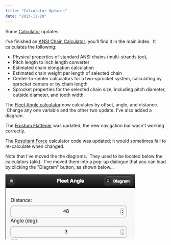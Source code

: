 ```yaml
---
title: "Calculator Updates"
date: "2013-11-20"
---
```


Some [Calculator](https://www.scenic-shop.com/Calculators/) updates:

I've finished an [ANSI Chain Calculator](https://www.scenic-shop.com/Calculators/chain_calcs.html); you'll find it in the main index.  It calculates the following:

- Physical properties of standard ANSI chains (multi-strands too),
- Pitch length to inch length converter
- Estimated chain elongation calculation
- Estimated chain weight per length of selected chain
- Center-to-center calculators for a two-sprocket system, calculating by sprocket centers or by chain length
- Sprocket properties for the selected chain size, including pitch diameter, outside diameter, and tooth width.

The [Fleet Angle calculator](https://www.scenic-shop.com/Calculators/fleet_angle.html) now calculates by offset, angle, and distance.  Change any one variable and the other two update. I've also added a diagram.

The [Frustum Flattener](https://www.scenic-shop.com/Calculators/frustum_flatten.html) was updated, the new navigation bar wasn't working correctly.

The [Resultant Force](https://www.scenic-shop.com/Calculators/resultant_force.html) calculator code was updated; it would sometimes fail to re-calculate when changed.

Note that I've moved the the diagrams.  They used to be located below the calculators (akk).  I've moved them into a pop-up dialogue that you can load by clicking the "Diagram" button, as shown below...

[![diagram_but](images/diagram_but.png)](http://scenic-shop.com/wp/wp-content/uploads/2013/11/diagram_but.png)
